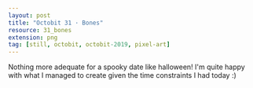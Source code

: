 ```yaml
---
layout: post
title: "Octobit 31 · Bones"
resource: 31_bones
extension: png
tag: [still, octobit, octobit-2019, pixel-art]
---
```


Nothing more adequate for a spooky date like halloween! I'm quite happy with what I managed to create given the time constraints I had today :)


